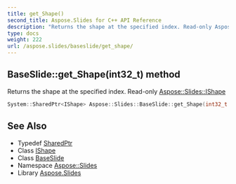 ```yaml
---
title: get_Shape()
second_title: Aspose.Slides for C++ API Reference
description: "Returns the shape at the specified index. Read-only Aspose::Slides::IShape"
type: docs
weight: 222
url: /aspose.slides/baseslide/get_shape/
---
```

## BaseSlide::get_Shape(int32_t) method


Returns the shape at the specified index. Read-only [Aspose::Slides::IShape](../../ishape/)

```cpp
System::SharedPtr<IShape> Aspose::Slides::BaseSlide::get_Shape(int32_t index) override
```

## See Also

* Typedef [SharedPtr](../../../system/sharedptr/)
* Class [IShape](../../ishape/)
* Class [BaseSlide](../)
* Namespace [Aspose::Slides](../../)
* Library [Aspose.Slides](../../../)